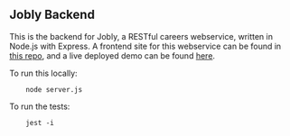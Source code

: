 ## Jobly Backend

This is the backend for Jobly, a RESTful careers webservice, written in Node.js with Express. A frontend site for this webservice can be found in [this repo](https://github.com/NoahAppelbaum/jobly-frontend), and a live deployed demo can be found [here](https://na-jobly.surge.sh/).

To run this locally:
```
    node server.js
```

To run the tests:
```
    jest -i
```
